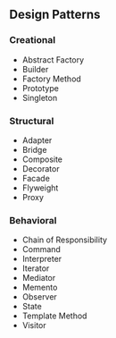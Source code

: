 ## Design Patterns

### Creational
- Abstract Factory
- Builder
- Factory Method
- Prototype
- Singleton

### Structural
- Adapter
- Bridge
- Composite
- Decorator
- Facade
- Flyweight
- Proxy

### Behavioral
- Chain of Responsibility
- Command
- Interpreter
- Iterator
- Mediator
- Memento
- Observer
- State
- Template Method
- Visitor
